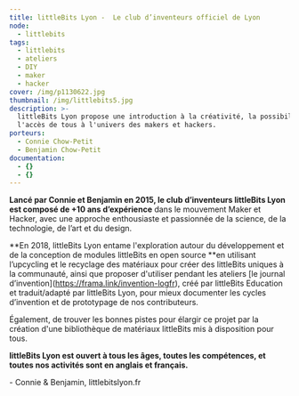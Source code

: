 ```yaml
---
title: littleBits Lyon -  Le club d’inventeurs officiel de Lyon
node:
  - littlebits
tags:
  - littlebits
  - ateliers
  - DIY
  - maker
  - hacker
cover: /img/p1130622.jpg
thumbnail: /img/littlebits5.jpg
description: >-
  littleBits Lyon propose une introduction à la créativité, la possibilité et
  l'accès de tous à l'univers des makers et hackers.
porteurs:
  - Connie Chow-Petit
  - Benjamin Chow-Petit
documentation:
  - {}
  - {}
---
```

**Lancé par Connie et Benjamin en 2015, le club d’inventeurs littleBits Lyon est composé de +10 ans d’expérience** dans le mouvement Maker et Hacker, avec une approche enthousiaste et passionnée de la science, de la technologie, de l’art et du design.



**En 2018, littleBits Lyon entame l'exploration autour du développement et de la conception de modules littleBits en open source **en utilisant l’upcycling et le recyclage des matériaux pour créer des littleBits uniques à la communauté, ainsi que proposer d'utiliser pendant les ateliers \[le journal d’invention](https://frama.link/invention-logfr), créé par littleBits Education et traduit/adapté par littleBits Lyon, pour mieux documenter les cycles d’invention et de prototypage de nos contributeurs. 

Également, de trouver les bonnes pistes pour élargir ce projet par la création d'une bibliothèque de matériaux littleBits mis à disposition pour tous.



**littleBits Lyon est ouvert à tous les âges, toutes les compétences, et toutes nos activités sont en anglais et français.**



\- Connie & Benjamin, littlebitslyon.fr
